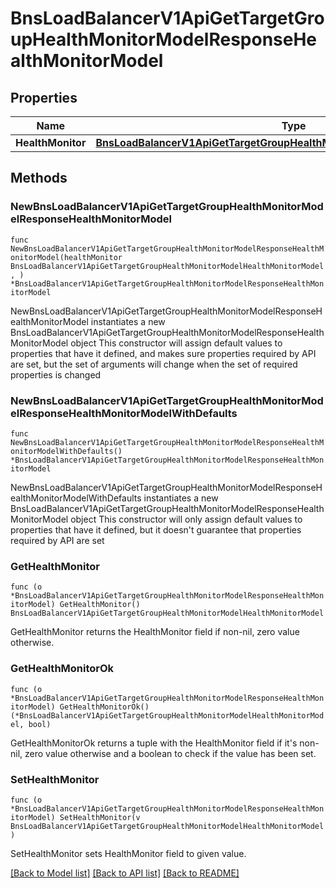 # BnsLoadBalancerV1ApiGetTargetGroupHealthMonitorModelResponseHealthMonitorModel

## Properties

Name | Type | Description | Notes
------------ | ------------- | ------------- | -------------
**HealthMonitor** | [**BnsLoadBalancerV1ApiGetTargetGroupHealthMonitorModelHealthMonitorModel**](BnsLoadBalancerV1ApiGetTargetGroupHealthMonitorModelHealthMonitorModel.md) |  | 

## Methods

### NewBnsLoadBalancerV1ApiGetTargetGroupHealthMonitorModelResponseHealthMonitorModel

`func NewBnsLoadBalancerV1ApiGetTargetGroupHealthMonitorModelResponseHealthMonitorModel(healthMonitor BnsLoadBalancerV1ApiGetTargetGroupHealthMonitorModelHealthMonitorModel, ) *BnsLoadBalancerV1ApiGetTargetGroupHealthMonitorModelResponseHealthMonitorModel`

NewBnsLoadBalancerV1ApiGetTargetGroupHealthMonitorModelResponseHealthMonitorModel instantiates a new BnsLoadBalancerV1ApiGetTargetGroupHealthMonitorModelResponseHealthMonitorModel object
This constructor will assign default values to properties that have it defined,
and makes sure properties required by API are set, but the set of arguments
will change when the set of required properties is changed

### NewBnsLoadBalancerV1ApiGetTargetGroupHealthMonitorModelResponseHealthMonitorModelWithDefaults

`func NewBnsLoadBalancerV1ApiGetTargetGroupHealthMonitorModelResponseHealthMonitorModelWithDefaults() *BnsLoadBalancerV1ApiGetTargetGroupHealthMonitorModelResponseHealthMonitorModel`

NewBnsLoadBalancerV1ApiGetTargetGroupHealthMonitorModelResponseHealthMonitorModelWithDefaults instantiates a new BnsLoadBalancerV1ApiGetTargetGroupHealthMonitorModelResponseHealthMonitorModel object
This constructor will only assign default values to properties that have it defined,
but it doesn't guarantee that properties required by API are set

### GetHealthMonitor

`func (o *BnsLoadBalancerV1ApiGetTargetGroupHealthMonitorModelResponseHealthMonitorModel) GetHealthMonitor() BnsLoadBalancerV1ApiGetTargetGroupHealthMonitorModelHealthMonitorModel`

GetHealthMonitor returns the HealthMonitor field if non-nil, zero value otherwise.

### GetHealthMonitorOk

`func (o *BnsLoadBalancerV1ApiGetTargetGroupHealthMonitorModelResponseHealthMonitorModel) GetHealthMonitorOk() (*BnsLoadBalancerV1ApiGetTargetGroupHealthMonitorModelHealthMonitorModel, bool)`

GetHealthMonitorOk returns a tuple with the HealthMonitor field if it's non-nil, zero value otherwise
and a boolean to check if the value has been set.

### SetHealthMonitor

`func (o *BnsLoadBalancerV1ApiGetTargetGroupHealthMonitorModelResponseHealthMonitorModel) SetHealthMonitor(v BnsLoadBalancerV1ApiGetTargetGroupHealthMonitorModelHealthMonitorModel)`

SetHealthMonitor sets HealthMonitor field to given value.



[[Back to Model list]](../README.md#documentation-for-models) [[Back to API list]](../README.md#documentation-for-api-endpoints) [[Back to README]](../README.md)


